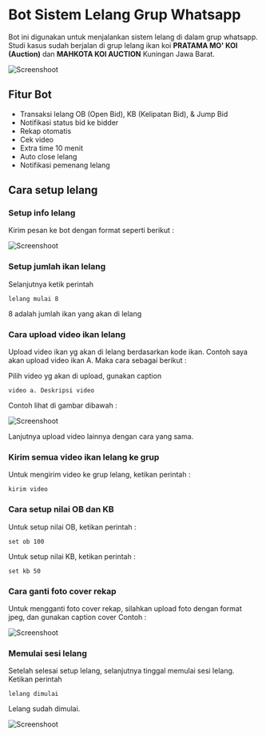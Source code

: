 # Bot Sistem Lelang Grup Whatsapp

Bot ini digunakan untuk menjalankan sistem lelang di dalam grup whatsapp. Studi kasus sudah berjalan di grup lelang ikan koi **PRATAMA MO' KOI (Auction)** dan **MAHKOTA KOI AUCTION** Kuningan Jawa Barat.

![Screenshoot](https://res.cloudinary.com/djlpcw7uf/image/upload/v1684593956/photo_2023-05-20_21-44-13_ygmodw.jpg)

## Fitur Bot

-  Transaksi lelang OB (Open Bid), KB (Kelipatan Bid), & Jump Bid
-  Notifikasi status bid ke bidder
-  Rekap otomatis
-  Cek video
-  Extra time 10 menit
-  Auto close lelang
-  Notifikasi pemenang lelang

## Cara setup lelang

### Setup info lelang

Kirim pesan ke bot dengan format seperti berikut :

![Screenshoot](https://res.cloudinary.com/djlpcw7uf/image/upload/v1684598331/photo_2023-05-20_22-53-41_1_lyqfbb.jpg)

### Setup jumlah ikan lelang

Selanjutnya ketik perintah

```
lelang mulai 8
```

8 adalah jumlah ikan yang akan di lelang

### Cara upload video ikan lelang

Upload video ikan yg akan di lelang berdasarkan kode ikan.
Contoh saya akan upload video ikan A. Maka cara sebagai berikut :

Pilih video yg akan di upload, gunakan caption

```
video a. Deskripsi video
```

Contoh lihat di gambar dibawah :

![Screenshoot](https://res.cloudinary.com/djlpcw7uf/image/upload/v1684598829/photo_2023-05-20_23-06-16_1_frtxwo.jpg)

Lanjutnya upload video lainnya dengan cara yang sama.

### Kirim semua video ikan lelang ke grup

Untuk mengirim video ke grup lelang, ketikan perintah :

```
kirim video
```

### Cara setup nilai OB dan KB

Untuk setup nilai OB, ketikan perintah :

```
set ob 100
```

Untuk setup nilai KB, ketikan perintah :

```
set kb 50
```

### Cara ganti foto cover rekap

Untuk mengganti foto cover rekap, silahkan upload foto dengan format jpeg, dan gunakan caption cover
Contoh :

![Screenshoot](https://res.cloudinary.com/djlpcw7uf/image/upload/v1684599316/photo_2023-05-20_23-14-36_1_md09nr.jpg)

### Memulai sesi lelang

Setelah selesai setup lelang, selanjutnya tinggal memulai sesi lelang. Ketikan perintah

```
lelang dimulai
```

Lelang sudah dimulai.

![Screenshoot](https://res.cloudinary.com/djlpcw7uf/image/upload/v1684599483/photo_2023-05-20_23-17-21_nnmhi0.jpg)
